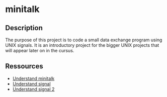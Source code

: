 # minitalk

## Description

The purpose of this project is to code a small data exchange program using UNIX signals. It is an introductory project for the bigger UNIX projects that will appear later on in the cursus.

## Ressources

- [Understand minitalk](https://42-cursus.gitbook.io/guide/rank-02/minitalk/understand-minitalk)
- [Understand signal](https://www-inf.telecom-sudparis.eu/COURS/CSC3102/Supports/ci6-tubes-signaux/ci-signaux.pptx.pdf)
- [Understand signal 2](https://sites.uclouvain.be/SystInfo/notes/Theorie/html/Fichiers/fichiers-signaux.html)

